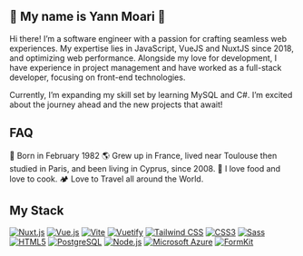 ## 👋  My name is Yann Moari 👋
Hi there! I’m a software engineer with a passion for crafting seamless web experiences. My expertise lies in JavaScript, VueJS and NuxtJS since 2018, and optimizing web performance. Alongside my love for development, I have experience in project management and have worked as a full-stack developer, focusing on front-end technologies.

Currently, I’m expanding my skill set by learning MySQL and C#. I’m excited about the journey ahead and the new projects that await!


## FAQ
🐣 Born in February 1982
🌎 Grew up in France, lived near Toulouse then studied in  Paris, and  been living in Cyprus, since 2008.
🥩 I love food  and  love to cook.
🏕️ Love to Travel all around the World.


## My Stack

[![Nuxt.js](https://img.shields.io/static/v1?style=flat&message=Nuxt.js&color=2d333b&logo=Nuxt.js&logoColor=4FC08D&label=)](https://nuxtjs.org/)
[![Vue.js](https://img.shields.io/static/v1?style=flat&message=Vue.js&color=2d333b&logo=Vue.js&logoColor=4FC08D&label=)](https://vuejs.org/)
[![Vite](https://img.shields.io/static/v1?style=flat&message=Vite&color=2d333b&logo=Vite&logoColor=b635f7&label=)](https://vitejs.dev/)
[![Vuetify](https://img.shields.io/static/v1?style=flat&message=Vuetify&color=2d333b&logo=Vuetify&logoColor=8DD6F9&label=)](https://vuetifyjs.com/)
[![Tailwind CSS](https://img.shields.io/static/v1?style=flat&message=Tailwind+CSS&color=2d333b&logo=Tailwind+CSS&logoColor=06B6D4&label=)](https://tailwindcss.com/)
[![CSS3](https://img.shields.io/static/v1?style=flat&message=CSS3&color=2d333b&logo=CSS3&logoColor=1572B6&label=)](https://www.w3.org/Style/CSS/)
[![Sass](https://img.shields.io/static/v1?style=flat&message=Sass&color=2d333b&logo=sass&logoColor=CC6699&label=)](https://sass-lang.com/)
[![HTML5](https://img.shields.io/static/v1?style=flat&message=HTML5&color=2d333b&logo=HTML5&logoColor=E34F26&label=)](https://www.w3.org/TR/html5/)
[![PostgreSQL](https://img.shields.io/static/v1?style=flat&message=PostgreSQL&color=2d333b&logo=PostgreSQL&logoColor=336791&label=)](https://www.postgresql.org/)
[![Node.js](https://img.shields.io/static/v1?style=flat&message=Node.js&color=2d333b&logo=Node.js&logoColor=8CC84B&label=)](https://nodejs.org/)
[![Microsoft Azure](https://img.shields.io/static/v1?style=flat&message=Azure&color=2d333b&logo=Microsoft+Azure&logoColor=0078D4&label=)](https://azure.microsoft.com/)
[![FormKit](https://img.shields.io/static/v1?style=flat&message=FormKit&color=2d333b&logo=Vue.js&logoColor=F7C24C&label=)](https://formkit.com/)



